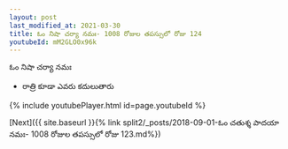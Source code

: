 ```yaml
---
layout: post
last_modified_at: 2021-03-30
title: ఓం నిషా చర్యా నమః- 1008 రోజుల తపస్సులో రోజు 124
youtubeId: mM2GLO0x96k
---
```

 
 
 ఓం నిషా చర్యా నమః  
 
 -  రాత్రి కూడా ఎవరు కదులుతారు 
 
  
 
  
 
 
 
 
 
 


{% include youtubePlayer.html id=page.youtubeId %}
 
[Next]({{ site.baseurl }}{% link  split2/_posts/2018-09-01-ఓం చతుశ్శ పాదయా నమః- 1008 రోజుల తపస్సులో రోజు 123.md%})
 
